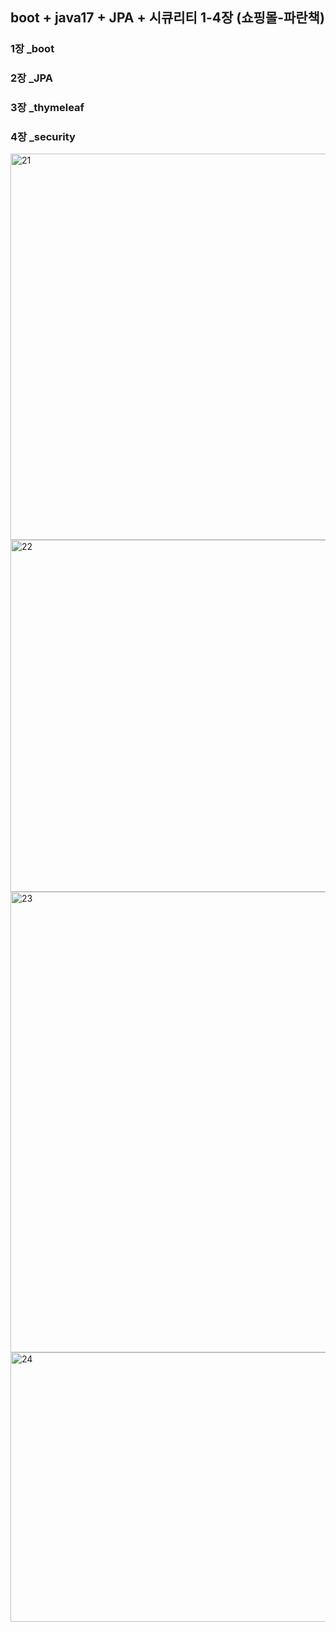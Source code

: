 ## boot + java17 + JPA +  시큐리티 1-4장 (쇼핑몰-파란책)  ##


### 1장 _boot ###
### 2장 _JPA ###
### 3장 _thymeleaf ###
### 4장 _security ###




<img width="1083" height="618" alt="21" src="https://github.com/user-attachments/assets/e01bf917-f437-4663-b4f4-c98173d05ada" />




<img width="976" height="563" alt="22" src="https://github.com/user-attachments/assets/a2f3c3f5-9ad3-4f1d-adfd-93704d8d16de" />




<img width="1004" height="737" alt="23" src="https://github.com/user-attachments/assets/ff1cc9e3-9e58-45c4-9ce5-29c1dc16c167" />





<img width="871" height="431" alt="24" src="https://github.com/user-attachments/assets/edc0ed50-18f3-41d0-8de0-6afc725d89e9" />

